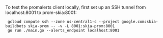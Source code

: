 To test the promalerts client locally, first set up an SSH tunnel from localhost:8001 to prom-skia:8001:

     gcloud compute ssh --zone us-central1-c --project google.com:skia-buildbots skia-prom -- -v -L 8001:skia-prom:8001
     go run ./main.go --alerts_endpoint localhost:8001

